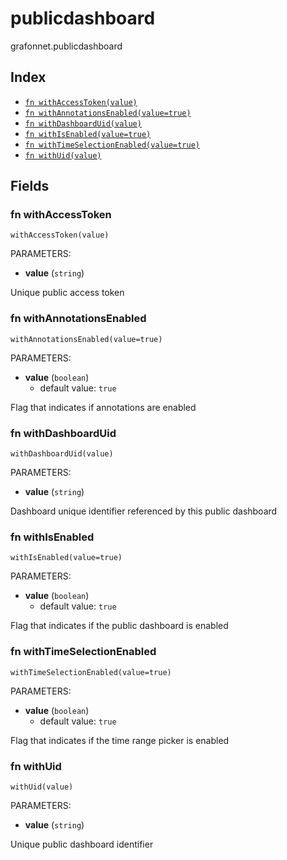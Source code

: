 # publicdashboard

grafonnet.publicdashboard

## Index

* [`fn withAccessToken(value)`](#fn-withaccesstoken)
* [`fn withAnnotationsEnabled(value=true)`](#fn-withannotationsenabled)
* [`fn withDashboardUid(value)`](#fn-withdashboarduid)
* [`fn withIsEnabled(value=true)`](#fn-withisenabled)
* [`fn withTimeSelectionEnabled(value=true)`](#fn-withtimeselectionenabled)
* [`fn withUid(value)`](#fn-withuid)

## Fields

### fn withAccessToken

```jsonnet
withAccessToken(value)
```

PARAMETERS:

* **value** (`string`)

Unique public access token
### fn withAnnotationsEnabled

```jsonnet
withAnnotationsEnabled(value=true)
```

PARAMETERS:

* **value** (`boolean`)
   - default value: `true`

Flag that indicates if annotations are enabled
### fn withDashboardUid

```jsonnet
withDashboardUid(value)
```

PARAMETERS:

* **value** (`string`)

Dashboard unique identifier referenced by this public dashboard
### fn withIsEnabled

```jsonnet
withIsEnabled(value=true)
```

PARAMETERS:

* **value** (`boolean`)
   - default value: `true`

Flag that indicates if the public dashboard is enabled
### fn withTimeSelectionEnabled

```jsonnet
withTimeSelectionEnabled(value=true)
```

PARAMETERS:

* **value** (`boolean`)
   - default value: `true`

Flag that indicates if the time range picker is enabled
### fn withUid

```jsonnet
withUid(value)
```

PARAMETERS:

* **value** (`string`)

Unique public dashboard identifier